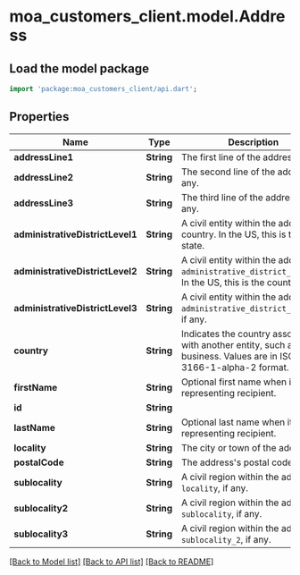 # moa_customers_client.model.Address

## Load the model package
```dart
import 'package:moa_customers_client/api.dart';
```

## Properties
Name | Type | Description | Notes
------------ | ------------- | ------------- | -------------
**addressLine1** | **String** | The first line of the address. | [optional] 
**addressLine2** | **String** | The second line of the address, if any. | [optional] 
**addressLine3** | **String** | The third line of the address, if any. | [optional] 
**administrativeDistrictLevel1** | **String** | A civil entity within the address's country. In the US, this is the state. | [optional] 
**administrativeDistrictLevel2** | **String** | A civil entity within the address's `administrative_district_level_1`. In the US, this is the county. | [optional] 
**administrativeDistrictLevel3** | **String** | A civil entity within the address's `administrative_district_level_2`, if any. | [optional] 
**country** | **String** | Indicates the country associated with another entity, such as a business. Values are in ISO 3166-1-alpha-2 format. | [optional] 
**firstName** | **String** | Optional first name when it's representing recipient. | [optional] 
**id** | **String** |  | [optional] 
**lastName** | **String** | Optional last name when it's representing recipient. | [optional] 
**locality** | **String** | The city or town of the address. | [optional] 
**postalCode** | **String** | The address's postal code. | [optional] 
**sublocality** | **String** | A civil region within the address's `locality`, if any. | [optional] 
**sublocality2** | **String** | A civil region within the address's `sublocality`, if any. | [optional] 
**sublocality3** | **String** | A civil region within the address's `sublocality_2`, if any. | [optional] 

[[Back to Model list]](../README.md#documentation-for-models) [[Back to API list]](../README.md#documentation-for-api-endpoints) [[Back to README]](../README.md)


